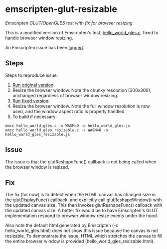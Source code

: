 # emscripten-glut-resizable
*Emscripten GLUT/OpenGLES test with fix for browser resizing*

This is a modified version of Emscripten's test, [hello_world_gles.c](https://github.com/kripken/emscripten/blob/incoming/tests/hello_world_gles.c), fixed to handle browser window resizing.

An Emscripten issue has been [logged](https://github.com/kripken/emscripten/issues/7133).

## Steps
Steps to reproduce issue:

1. [Run original version](https://erik-larsen.github.io/emscripten-glut-resizable/hello_world_gles.html):
2. Resize the browser window.  Note the chunky resolution (300x300), unchanged regardless of browser window resizing.
3. [Run fixed version](https://erik-larsen.github.io/emscripten-glut-resizable/hello_world_gles_resizable.html):
4. Resize the browser window.  Note the full window resolution is now used, and the window aspect ratio is properly handled.
5. To build if necessary:
```
emcc hello_world_gles.c -s WASM=0 -o hello_world_gles.js
emcc hello_world_gles_resizable.c -s WASM=0 -o hello_world_gles_resizable.js
```

## Issue
The issue is that the glutReshapeFunc() callback is not being called when the browser window is resized.

## Fix
The fix (for now) is to detect when the HTML canvas has changed size in the glutDisplayFunc() callback, and explicitly call glutReshapeWindow() with the updated canvas size. This then invokes glutReshapeFunc() callback with the updated canvas size.  A better fix would be to have Emscripten's GLUT implementation respond to browser window resize events under the hood.

Also note the default html generated by Emscripten (-o hello_world_gles.html) does not show this issue because the canvas is not resizable.  To demonstrate the issue, HTML which stretches the canvas to fill the entire browser window is provided (hello_world_gles_resizable.html).  
